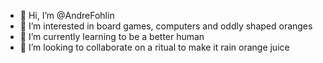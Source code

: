 - 👋 Hi, I’m @AndreFohlin
- 👀 I’m interested in board games, computers and oddly shaped oranges
- 🌱 I’m currently learning to be a better human
- 💞️ I’m looking to collaborate on a ritual to make it rain orange juice


<!---
AndreFohlin/AndreFohlin is a ✨ special ✨ repository because its `README.md` (this file) appears on your GitHub profile.
You can click the Preview link to take a look at your changes.
--->
